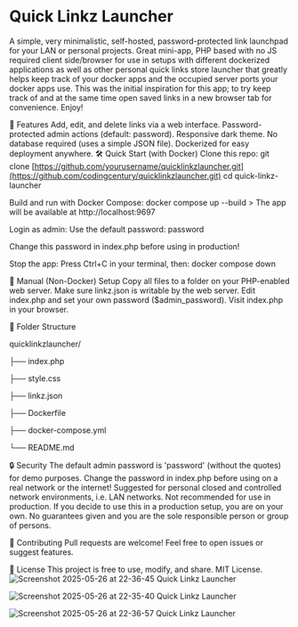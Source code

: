 # Quick Linkz Launcher
A simple, very minimalistic, self-hosted, password-protected link launchpad for your LAN or personal projects.
Great mini-app, PHP based with no JS required client side/browser for use in setups with different
dockerized applications as well as other personal quick links store launcher that greatly helps
keep track of your docker apps and the occupied server ports your docker apps use.
This was the initial inspiration for this app; to try keep track of and at the same time open
saved links in a new browser tab for convenience.
Enjoy!

🚀 Features
Add, edit, and delete links via a web interface.
Password-protected admin actions (default: password).
Responsive dark theme.
No database required (uses a simple JSON file).
Dockerized for easy deployment anywhere.
🛠️ Quick Start (with Docker)
Clone this repo: git clone [https://github.com/yourusername/quicklinkzlauncher.git](https://github.com/codingcentury/quicklinkzlauncher.git) cd quick-linkz-launcher

Build and run with Docker Compose: docker compose up --build > The app will be available at http://localhost:9697

Login as admin:
Use the default password: password

Change this password in index.php before using in production!

Stop the app:
Press Ctrl+C in your terminal, then: docker compose down

📝 Manual (Non-Docker) Setup
Copy all files to a folder on your PHP-enabled web server.
Make sure linkz.json is writable by the web server.
Edit index.php and set your own password ($admin_password).
Visit index.php in your browser.

📂 Folder Structure

quicklinkzlauncher/

  ├── index.php
  
  ├── style.css
  
  ├── linkz.json
  
  ├── Dockerfile
  
  ├── docker-compose.yml
  
  └── README.md

🔒 Security
The default admin password is 'password' (without the quotes) for demo purposes.
Change the password in index.php before using on a real network or the internet!
Suggested for personal closed and controlled network environments, i.e. LAN networks.
Not recommended for use in production.
If you decide to use this in a production setup, you are on your own.
No guarantees given and you are the sole responsible person or group of persons.

🙌 Contributing
Pull requests are welcome!
Feel free to open issues or suggest features.

📄 License
This project is free to use, modify, and share.
MIT License.
![Screenshot 2025-05-26 at 22-36-45 Quick Linkz Launcher](https://github.com/user-attachments/assets/07089097-f7af-42e4-be78-e37d7fbafda6)

![Screenshot 2025-05-26 at 22-35-40 Quick Linkz Launcher](https://github.com/user-attachments/assets/ad0cf51e-b550-489e-8008-cbeb75d3a6b7)

![Screenshot 2025-05-26 at 22-36-57 Quick Linkz Launcher](https://github.com/user-attachments/assets/bd77ef6e-6d52-42c2-9f54-99de55f149c8)
